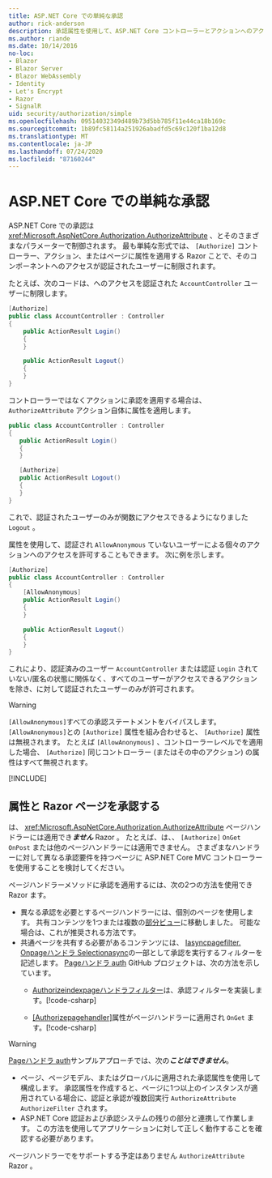 ```yaml
---
title: ASP.NET Core での単純な承認
author: rick-anderson
description: 承認属性を使用して、ASP.NET Core コントローラーとアクションへのアクセスを制限する方法について説明します。
ms.author: riande
ms.date: 10/14/2016
no-loc:
- Blazor
- Blazor Server
- Blazor WebAssembly
- Identity
- Let's Encrypt
- Razor
- SignalR
uid: security/authorization/simple
ms.openlocfilehash: 09514032349d489b73d5bb785f11e44ca18b169c
ms.sourcegitcommit: 1b89fc58114a251926abadfd5c69c120f1ba12d8
ms.translationtype: MT
ms.contentlocale: ja-JP
ms.lasthandoff: 07/24/2020
ms.locfileid: "87160244"
---
```

# <a name="simple-authorization-in-aspnet-core"></a>ASP.NET Core での単純な承認

<a name="security-authorization-simple"></a>

ASP.NET Core での承認は <xref:Microsoft.AspNetCore.Authorization.AuthorizeAttribute> 、とそのさまざまなパラメーターで制御されます。 最も単純な形式では、 `[Authorize]` コントローラー、アクション、またはページに属性を適用する Razor ことで、そのコンポーネントへのアクセスが認証されたユーザーに制限されます。

たとえば、次のコードは、へのアクセスを認証された `AccountController` ユーザーに制限します。

```csharp
[Authorize]
public class AccountController : Controller
{
    public ActionResult Login()
    {
    }

    public ActionResult Logout()
    {
    }
}
```

コントローラーではなくアクションに承認を適用する場合は、 `AuthorizeAttribute` アクション自体に属性を適用します。

```csharp
public class AccountController : Controller
{
   public ActionResult Login()
   {
   }

   [Authorize]
   public ActionResult Logout()
   {
   }
}
```

これで、認証されたユーザーのみが関数にアクセスできるようになりました `Logout` 。

属性を使用して、認証され `AllowAnonymous` ていないユーザーによる個々のアクションへのアクセスを許可することもできます。 次に例を示します。

```csharp
[Authorize]
public class AccountController : Controller
{
    [AllowAnonymous]
    public ActionResult Login()
    {
    }

    public ActionResult Logout()
    {
    }
}
```

これにより、認証済みのユーザー `AccountController` または認証 `Login` されていない/匿名の状態に関係なく、すべてのユーザーがアクセスできるアクションを除き、に対して認証されたユーザーのみが許可されます。

> [!WARNING]
> `[AllowAnonymous]`すべての承認ステートメントをバイパスします。 `[AllowAnonymous]`との `[Authorize]` 属性を組み合わせると、 `[Authorize]` 属性は無視されます。 たとえば `[AllowAnonymous]` 、コントローラーレベルでを適用した場合、 `[Authorize]` 同じコントローラー (またはその中のアクション) の属性はすべて無視されます。

[!INCLUDE[](~/includes/requireAuth.md)]

<a name="aarp"></a>

## <a name="authorize-attribute-and-no-locrazor-pages"></a>属性と Razor ページを承認する

は、 <xref:Microsoft.AspNetCore.Authorization.AuthorizeAttribute> ページハンドラーには適用でき***ません*** Razor 。 たとえば、は、、 `[Authorize]` `OnGet` `OnPost` または他のページハンドラーには適用できません。 さまざまなハンドラーに対して異なる承認要件を持つページに ASP.NET Core MVC コントローラーを使用することを検討してください。

ページハンドラーメソッドに承認を適用するには、次の2つの方法を使用でき Razor ます。

* 異なる承認を必要とするページハンドラーには、個別のページを使用します。 共有コンテンツを1つまたは複数の[部分ビュー](xref:mvc/views/partial)に移動しました。 可能な場合は、これが推奨される方法です。
* 共通ページを共有する必要があるコンテンツには、 [Iasyncpagefilter. Onpageハンドラ Selectionasync](xref:Microsoft.AspNetCore.Mvc.Filters.IAsyncPageFilter.OnPageHandlerSelectionAsync%2A)の一部として承認を実行するフィルターを記述します。 [Pageハンドラ auth](https://github.com/dotnet/AspNetCore.Docs/tree/master/aspnetcore/security/authorization/simple/samples/3.1/PageHandlerAuth) GitHub プロジェクトは、次の方法を示しています。
  * [Authorizeindexpageハンドラフィルター](https://github.com/dotnet/AspNetCore.Docs/blob/master/aspnetcore/security/authorization/simple/samples/3.1/PageHandlerAuth/AuthorizeIndexPageHandlerFilter.cs)は、承認フィルターを実装します。[!code-csharp[](~/security/authorization/simple/samples/3.1/PageHandlerAuth/Pages/Index.cshtml.cs?name=snippet)]

  * [[Authorizepagehandler]](https://github.com/dotnet/AspNetCore.Docs/tree/master/aspnetcore/security/authorization/simple/samples/3.1/PageHandlerAuth/Pages/Index.cshtml.cs#L16)属性がページハンドラーに適用され `OnGet` ます。[!code-csharp[](~/security/authorization/simple/samples/3.1/PageHandlerAuth/AuthorizeIndexPageHandlerFilter.cs?name=snippet)]

> [!WARNING]
> [Pageハンドラ auth](https://github.com/pranavkm/PageHandlerAuth)サンプルアプローチでは、次の***ことはできません***。
> * ページ、ページモデル、またはグローバルに適用された承認属性を使用して構成します。 承認属性を作成すると、ページに1つ以上のインスタンスが適用されている場合に、認証と承認が複数回実行 `AuthorizeAttribute` `AuthorizeFilter` されます。
> * ASP.NET Core 認証および承認システムの残りの部分と連携して作業します。 この方法を使用してアプリケーションに対して正しく動作することを確認する必要があります。

ページハンドラーでをサポートする予定はありません `AuthorizeAttribute` Razor 。 
